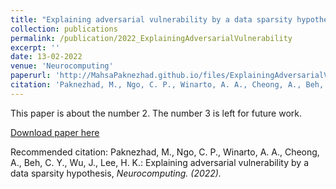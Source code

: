 ```yaml
---
title: "Explaining adversarial vulnerability by a data sparsity hypothesis"
collection: publications
permalink: /publication/2022_ExplainingAdversarialVulnerability
excerpt: ''
date: 13-02-2022
venue: 'Neurocomputing'
paperurl: 'http://MahsaPaknezhad.github.io/files/ExplainingAdversarialVulnerability.pdf'
citation: 'Paknezhad, M., Ngo, C. P., Winarto, A. A., Cheong, A., Beh, C. Y., Wu, J., Lee, H. K.: Explaining adversarial vulnerability by a data sparsity hypothesis, <i>Neurocomputing<i>. (2022).'
---
```

This paper is about the number 2. The number 3 is left for future work.

[Download paper here](http://MahsaPaknezhad.github.io/files/ExplainingAdversarialVulnerability.pdf)

Recommended citation: Paknezhad, M., Ngo, C. P., Winarto, A. A., Cheong, A., Beh, C. Y., Wu, J., Lee, H. K.: Explaining adversarial vulnerability by a data sparsity hypothesis, <i>Neurocomputing<i>. (2022).
